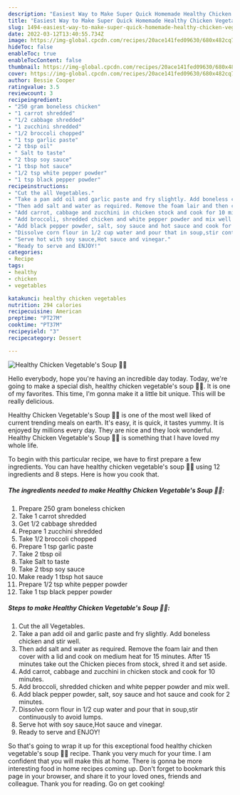 ```yaml
---
description: "Easiest Way to Make Super Quick Homemade Healthy Chicken Vegetable&amp;#39;s Soup 🍲🍲"
title: "Easiest Way to Make Super Quick Homemade Healthy Chicken Vegetable&amp;#39;s Soup 🍲🍲"
slug: 1494-easiest-way-to-make-super-quick-homemade-healthy-chicken-vegetable-and-39-s-soup
date: 2022-03-12T13:40:55.734Z
image: https://img-global.cpcdn.com/recipes/20ace141fed09630/680x482cq70/healthy-chicken-vegetables-soup-recipe-main-photo.jpg
hideToc: false
enableToc: true
enableTocContent: false
thumbnail: https://img-global.cpcdn.com/recipes/20ace141fed09630/680x482cq70/healthy-chicken-vegetables-soup-recipe-main-photo.jpg
cover: https://img-global.cpcdn.com/recipes/20ace141fed09630/680x482cq70/healthy-chicken-vegetables-soup-recipe-main-photo.jpg
author: Bessie Cooper
ratingvalue: 3.5
reviewcount: 3
recipeingredient:
- "250 gram boneless chicken"
- "1 carrot shredded"
- "1/2 cabbage shredded"
- "1 zucchini shredded"
- "1/2 broccoli chopped"
- "1 tsp garlic paste"
- "2 tbsp oil"
- " Salt to taste"
- "2 tbsp soy sauce"
- "1 tbsp hot sauce"
- "1/2 tsp white pepper powder"
- "1 tsp black pepper powder"
recipeinstructions:
- "Cut the all Vegetables."
- "Take a pan add oil and garlic paste and fry slightly. Add boneless chicken and stir well."
- "Then add salt and water as required. Remove the foam lair and then cover with a lid and cook on medium heat for 15 minutes. After 15 minutes take out the Chicken pieces from stock, shred it and set aside."
- "Add carrot, cabbage and zucchini in chicken stock and cook for 10 minutes."
- "Add broccoli, shredded chicken and white pepper powder and mix well."
- "Add black pepper powder, salt, soy sauce and hot sauce and cook for 2 minutes."
- "Dissolve corn flour in 1/2 cup water and pour that in soup,stir continuously to avoid lumps."
- "Serve hot with soy sauce,Hot sauce and vinegar."
- "Ready to serve and ENJOY!"
categories:
- Recipe
tags:
- healthy
- chicken
- vegetables

katakunci: healthy chicken vegetables 
nutrition: 294 calories
recipecuisine: American
preptime: "PT27M"
cooktime: "PT37M"
recipeyield: "3"
recipecategory: Dessert

---
```



![Healthy Chicken Vegetable&#39;s Soup 🍲🍲](https://img-global.cpcdn.com/recipes/20ace141fed09630/680x482cq70/healthy-chicken-vegetables-soup-recipe-main-photo.jpg)

Hello everybody, hope you're having an incredible day today. Today, we're going to make a special dish, healthy chicken vegetable&#39;s soup 🍲🍲. It is one of my favorites. This time, I'm gonna make it a little bit unique. This will be really delicious.



Healthy Chicken Vegetable&#39;s Soup 🍲🍲 is one of the most well liked of current trending meals on earth. It's easy, it is quick, it tastes yummy. It is enjoyed by millions every day. They are nice and they look wonderful. Healthy Chicken Vegetable&#39;s Soup 🍲🍲 is something that I have loved my whole life.


To begin with this particular recipe, we have to first prepare a few ingredients. You can have healthy chicken vegetable&#39;s soup 🍲🍲 using 12 ingredients and 8 steps. Here is how you cook that.

<!--inarticleads1-->

##### The ingredients needed to make Healthy Chicken Vegetable&#39;s Soup 🍲🍲:

1. Prepare 250 gram boneless chicken
1. Take 1 carrot shredded
1. Get 1/2 cabbage shredded
1. Prepare 1 zucchini shredded
1. Take 1/2 broccoli chopped
1. Prepare 1 tsp garlic paste
1. Take 2 tbsp oil
1. Take  Salt to taste
1. Take 2 tbsp soy sauce
1. Make ready 1 tbsp hot sauce
1. Prepare 1/2 tsp white pepper powder
1. Take 1 tsp black pepper powder




<!--inarticleads2-->

##### Steps to make Healthy Chicken Vegetable&#39;s Soup 🍲🍲:

1. Cut the all Vegetables.
1. Take a pan add oil and garlic paste and fry slightly. Add boneless chicken and stir well.
1. Then add salt and water as required. Remove the foam lair and then cover with a lid and cook on medium heat for 15 minutes. After 15 minutes take out the Chicken pieces from stock, shred it and set aside.
1. Add carrot, cabbage and zucchini in chicken stock and cook for 10 minutes.
1. Add broccoli, shredded chicken and white pepper powder and mix well.
1. Add black pepper powder, salt, soy sauce and hot sauce and cook for 2 minutes.
1. Dissolve corn flour in 1/2 cup water and pour that in soup,stir continuously to avoid lumps.
1. Serve hot with soy sauce,Hot sauce and vinegar.
1. Ready to serve and ENJOY!



So that's going to wrap it up for this exceptional food healthy chicken vegetable&#39;s soup 🍲🍲 recipe. Thank you very much for your time. I am confident that you will make this at home. There is gonna be more interesting food in home recipes coming up. Don't forget to bookmark this page in your browser, and share it to your loved ones, friends and colleague. Thank you for reading. Go on get cooking!
